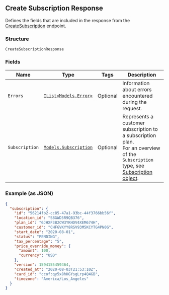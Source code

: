 ## Create Subscription Response

Defines the fields that are included in the response from the
[CreateSubscription](#endpoint-subscriptions-createsubscription) endpoint.

### Structure

`CreateSubscriptionResponse`

### Fields

| Name | Type | Tags | Description |
|  --- | --- | --- | --- |
| `Errors` | [`IList<Models.Error>`](/doc/models/error.md) | Optional | Information about errors encountered during the request. |
| `Subscription` | [`Models.Subscription`](/doc/models/subscription.md) | Optional | Represents a customer subscription to a subscription plan.<br>For an overview of the `Subscription` type, see <br>[Subscription object](https://developer.squareup.com/docs/docs/subscriptions-api/overview#subscription-object-overview). |

### Example (as JSON)

```json
{
  "subscription": {
    "id": "56214fb2-cc85-47a1-93bc-44f3766bb56f",
    "location_id": "S8GWD5R9QB376",
    "plan_id": "6JHXF3B2CW3YKHDV4XEM674H",
    "customer_id": "CHFGVKYY8RSV93M5KCYTG4PN0G",
    "start_date": "2020-08-01",
    "status": "PENDING",
    "tax_percentage": "5",
    "price_override_money": {
      "amount": 100,
      "currency": "USD"
    },
    "version": 1594155459464,
    "created_at": "2020-08-03T21:53:10Z",
    "card_id": "ccof:qy5x8hHGYsgLrp4Q4GB",
    "timezone": "America/Los_Angeles"
  }
}
```

